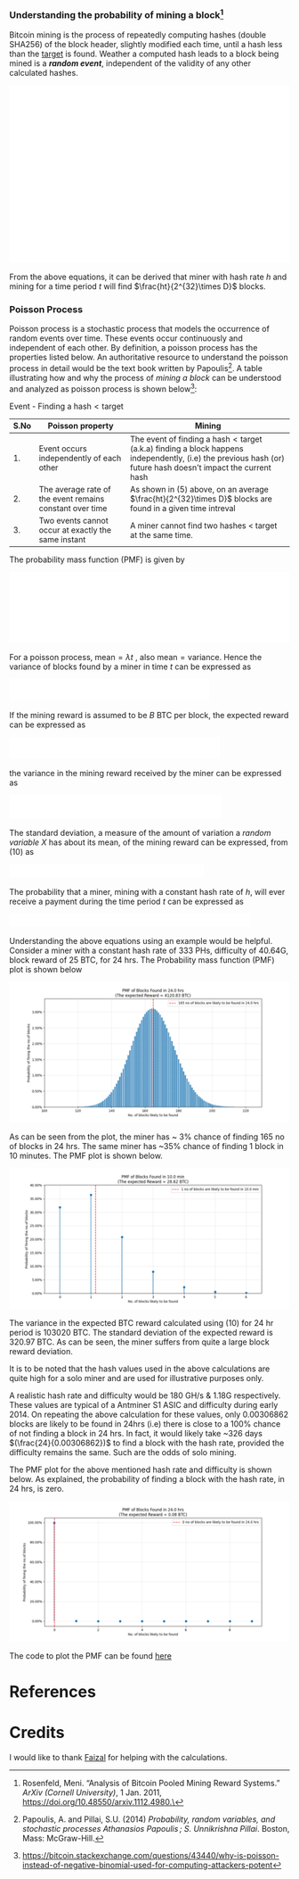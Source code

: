### Understanding the probability of mining a block[^1]
Bitcoin mining is the process of repeatedly computing hashes (double SHA256) of the block header, slightly modified each time, until a hash less than the [target](../Network/Target%20and%20Difficulty.md) is found. Weather a computed hash leads to a block being mined is a ***random event***, independent of the validity of any other calculated hashes.

![](images/miningprob_eq1.png)


From the above equations, it can be derived that  miner with hash rate $h$ and mining for a time period $t$ will find $\frac{ht}{2^{32}\times D}$ blocks. 

### Poisson Process
Poisson process is a stochastic process that models the occurrence of random events over time. These events occur continuously and independent of each other. By definition, a poisson process has the properties listed below. An authoritative resource to understand the poisson process in detail would be the text book written by Papoulis[^2]. A table illustrating how and why the process of *mining a block* can be understood and analyzed as poisson process is shown below[^3]:

Event - Finding a $\text{hash}<\text{target}$


| <center>S.No</center> | <center>Poisson property</center>                        | <center>Mining</center>                                                                                                                                                      |
| --------------------- | -------------------------------------------------------- | ---------------------------------------------------------------------------------------------------------------------------------------------------------------------------- |
| 1.                    | Event occurs independently of each other                 | The event of finding a $\text{hash} < \text{target}$ (a.k.a) finding a block happens independently, (i.e) the previous hash (or) future hash doesn't impact the current hash |
| 2.                    | The average rate of the event remains constant over time | As shown in (5) above, on an average $\frac{ht}{2^{32}\times D}$ blocks are found in a given time intreval                                                                   |
| 3.                    | Two events cannot occur at exactly the same instant      | A miner cannot find two hashes < target at the same time.                                                                                                                    |

The probability mass function (PMF) is given by

![](images/miningprob_eq2.png)

For a poisson process, $\text{mean} = \lambda t$  , also $\text{mean}=\text{variance}$. Hence the variance of blocks found by a miner in time $t$ can be expressed as

![](images/miningprob_eq3.png)

If the mining reward is assumed to be $B$ BTC per block, the expected reward can be expressed as

![](images/miningprob_eq4.png)

the variance in the mining reward received by the miner can be expressed as 


![](images/miningprob_eq5.png)

The standard deviation, a measure of the amount of variation a *random variable* $X$ has about its mean, of the mining reward can be expressed, from (10) as


  ![](images/miningprob_eq6.png)
 
 The probability that a miner, mining with a constant hash rate of $h$, will ever receive a payment during the time period $t$ can be expressed as
 

 ![](images/miningprob_eq7.png)
 
 Understanding the above equations using an example would be helpful. Consider a miner with a constant hash rate of 333 PHs, difficulty of 40.64G, block reward of 25 BTC, for 24 hrs. The Probability mass function (PMF) plot is shown below
 
![](images/pmf_24hrs.png)

As can be seen from the plot, the miner has ~ 3% chance of finding 165 no of blocks in 24 hrs. The same miner has  ~35% chance of finding 1 block in 10 minutes. The PMF plot is shown below. 

![](images/pmf_10_min.png)

The variance in the expected BTC reward calculated using (10) for 24 hr period is 103020 BTC. The standard deviation of the expected reward is 320.97 BTC. As can be seen, the miner suffers from quite a large block reward deviation. 

It is to be noted that the hash values used in the above calculations are quite high for a solo miner and are used for illustrative purposes only. 

A realistic hash rate and difficulty would be 180 GH/s & 1.18G respectively. These values are typical of a Antminer S1 ASIC and difficulty during early 2014. On repeating the above calculation for these values, only 0.00306862 blocks are likely to be found in 24hrs (i.e) there is close to a 100% chance of not finding a block in 24 hrs. In fact, it would likely take ~326 days $(\frac{24}{0.00306862})$  to find a block with the hash rate, provided the difficulty remains the same. Such are the odds of solo mining. 

The PMF plot for the above mentioned hash rate and difficulty is shown below. As explained, the probability of finding a block with the hash rate, in 24 hrs, is zero. 


![](images/pmf_24hrs_lowhash.png)

The code to plot the PMF can be found [here](../Mining/pmf.py)
# References

[^1]: Rosenfeld, Meni. “Analysis of Bitcoin Pooled Mining Reward Systems.” _ArXiv (Cornell University)_, 1 Jan. 2011, https://doi.org/10.48550/arxiv.1112.4980.\
[^2]: Papoulis, A. and Pillai, S.U. (2014) _Probability, random variables, and stochastic processes Athanasios Papoulis ; S. Unnikrishna Pillai_. Boston, Mass: McGraw-Hill.
[^3]: https://bitcoin.stackexchange.com/questions/43440/why-is-poisson-instead-of-negative-binomial-used-for-computing-attackers-potent


# Credits
I would like to thank [Faizal](https://twitter.com/faisal_qrs) for helping with the calculations. 